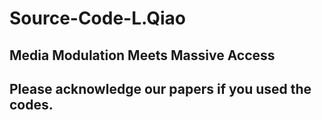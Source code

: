 # Source-Code-L.Qiao

## Media Modulation Meets Massive Access



## Please  acknowledge our papers if you used the codes.
